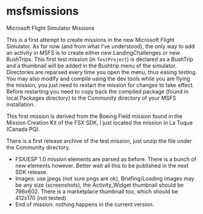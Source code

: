 # msfsmissions
 Microsoft Flight Simulator Missions

This is a first attempt to create missions in the new Microsoft Flight Simulator.
As for now (and from what I've understood), the only way to add an activity in MSFS is to create
either new LandingChallenges or new BushTrips. This first test mission (in `TestProject`) is declared
as a BushTrip and a thumbnail will be added in the Bushtrip menu of the simulator. Directories are reparsed
every time you open the menu, thus easing testing. You may also modify and compile using the dev tools while
you are flying the mission, you just need to restart the mission for changes to take effect. Before restarting
you need to copy back the compiled package (found in local Packages directory) to the Community directory of your
MSFS installation.

This first mission is derived from the Boeing Field mission found in the Mission Creation Kit of the FSX SDK,
I just located the mission in La Tuque (Canada PQ).

There is a first release archive of the test mission, just unzip the file under the Community directory.

- FSX/ESP 1.0 mission elements are parsed as before. There is a bunch of new elements however.
Better wait all this to be published in the next SDK release.
- Images: use jpegs (not sure pngs are ok), Briefing/Loading images may be any size (screenshots),
the Activity_Widget thumbnail should be 786x602. There is a marketplace thumbnail too, which should be 412x170 (not tested)
- End of mission: nothing happens in the current version.